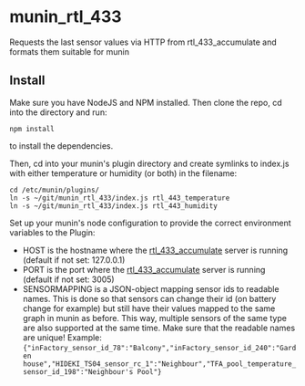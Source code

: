 munin_rtl_433
=============

Requests the last sensor values via HTTP from rtl_433_accumulate and formats them suitable for munin

Install
-------
Make sure you have NodeJS and NPM installed. Then clone the repo, cd into the directory and run:

    npm install

to install the dependencies.

Then, cd into your munin's plugin directory and create symlinks to index.js with either temperature or humidity (or both) in the filename:

    cd /etc/munin/plugins/
    ln -s ~/git/munin_rtl_433/index.js rtl_443_temperature
    ln -s ~/git/munin_rtl_433/index.js rtl_443_humidity

Set up your munin's node configuration to provide the correct environment variables to the Plugin:
 * HOST is the hostname where the [rtl_433_accumulate](https://github.com/kripton/rtl_433_accumulate) server is running (default if not set: 127.0.0.1)
 * PORT is the port where the [rtl_433_accumulate](https://github.com/kripton/rtl_433_accumulate) server is running (default if not set: 3005)
 * SENSORMAPPING is a JSON-object mapping sensor ids to readable names. This is done so that sensors can change their id (on battery change for example) but still have their values mapped to the same graph in munin as before. This way, multiple sensors of the same type are also supported at the same time. Make sure that the readable names are unique! Example: ```{"inFactory_sensor_id_78":"Balcony","inFactory_sensor_id_240":"Garden house","HIDEKI_TS04_sensor_rc_1":"Neighbour","TFA_pool_temperature_sensor_id_198":"Neighbour's Pool"}```
